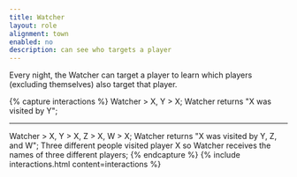 ```yaml
---
title: Watcher
layout: role
alignment: town
enabled: no
description: can see who targets a player
---
```


Every night, the Watcher can target a player to learn which players (excluding themselves) also target that player.

{% capture interactions %}
Watcher > X, Y > X;
Watcher returns "X was visited by Y";

---
Watcher > X, Y > X, Z > X, W > X;
Watcher returns "X was visited by Y, Z, and W";
Three different people visited player X so Watcher receives the names of three different players;
{% endcapture %}
{% include interactions.html content=interactions %}
